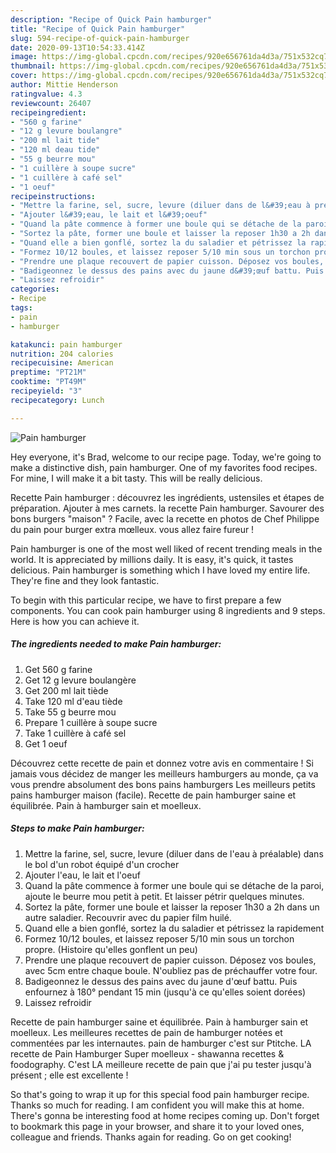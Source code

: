 ```yaml
---
description: "Recipe of Quick Pain hamburger"
title: "Recipe of Quick Pain hamburger"
slug: 594-recipe-of-quick-pain-hamburger
date: 2020-09-13T10:54:33.414Z
image: https://img-global.cpcdn.com/recipes/920e656761da4d3a/751x532cq70/pain-hamburger-photo-principale-de-la-recette.jpg
thumbnail: https://img-global.cpcdn.com/recipes/920e656761da4d3a/751x532cq70/pain-hamburger-photo-principale-de-la-recette.jpg
cover: https://img-global.cpcdn.com/recipes/920e656761da4d3a/751x532cq70/pain-hamburger-photo-principale-de-la-recette.jpg
author: Mittie Henderson
ratingvalue: 4.3
reviewcount: 26407
recipeingredient:
- "560 g farine"
- "12 g levure boulangre"
- "200 ml lait tide"
- "120 ml deau tide"
- "55 g beurre mou"
- "1 cuillère à soupe sucre"
- "1 cuillère à café sel"
- "1 oeuf"
recipeinstructions:
- "Mettre la farine, sel, sucre, levure (diluer dans de l&#39;eau à préalable) dans le bol d&#39;un robot équipé d&#39;un crocher"
- "Ajouter l&#39;eau, le lait et l&#39;oeuf"
- "Quand la pâte commence à former une boule qui se détache de la paroi, ajoute le beurre mou petit à petit. Et laisser pétrir quelques minutes."
- "Sortez la pâte, former une boule et laisser la reposer 1h30 a 2h dans un autre saladier. Recouvrir avec du papier film huilé."
- "Quand elle a bien gonflé, sortez la du saladier et pétrissez la rapidement"
- "Formez 10/12 boules, et laissez reposer 5/10 min sous un torchon propre. (Histoire qu&#39;elles gonflent un peu)"
- "Prendre une plaque recouvert de papier cuisson. Déposez vos boules, avec 5cm entre chaque boule. N&#39;oubliez pas de préchauffer votre four."
- "Badigeonnez le dessus des pains avec du jaune d&#39;œuf battu. Puis enfournez à 180° pendant 15 min (jusqu&#39;à ce qu&#39;elles soient dorées)"
- "Laissez refroidir"
categories:
- Recipe
tags:
- pain
- hamburger

katakunci: pain hamburger 
nutrition: 204 calories
recipecuisine: American
preptime: "PT21M"
cooktime: "PT49M"
recipeyield: "3"
recipecategory: Lunch

---
```



![Pain hamburger](https://img-global.cpcdn.com/recipes/920e656761da4d3a/751x532cq70/pain-hamburger-photo-principale-de-la-recette.jpg)

Hey everyone, it's Brad, welcome to our recipe page. Today, we're going to make a distinctive dish, pain hamburger. One of my favorites food recipes. For mine, I will make it a bit tasty. This will be really delicious.

Recette Pain hamburger : découvrez les ingrédients, ustensiles et étapes de préparation. Ajouter à mes carnets. la recette Pain hamburger. Savourer des bons burgers &#34;maison&#34; ? Facile, avec la recette en photos de Chef Philippe du pain pour burger extra mœlleux. vous allez faire fureur !

Pain hamburger is one of the most well liked of recent trending meals in the world. It is appreciated by millions daily. It is easy, it's quick, it tastes delicious. Pain hamburger is something which I have loved my entire life. They're fine and they look fantastic.


To begin with this particular recipe, we have to first prepare a few components. You can cook pain hamburger using 8 ingredients and 9 steps. Here is how you can achieve it.

<!--inarticleads1-->

##### The ingredients needed to make Pain hamburger:

1. Get 560 g farine
1. Get 12 g levure boulangère
1. Get 200 ml lait tiède
1. Take 120 ml d&#39;eau tiède
1. Take 55 g beurre mou
1. Prepare 1 cuillère à soupe sucre
1. Take 1 cuillère à café sel
1. Get 1 oeuf


Découvrez cette recette de pain et donnez votre avis en commentaire ! Si jamais vous décidez de manger les meilleurs hamburgers au monde, ça va vous prendre absolument des bons pains hamburgers Les meilleurs petits pains hamburger maison (facile). Recette de pain hamburger saine et équilibrée. Pain à hamburger sain et moelleux. 

<!--inarticleads2-->

##### Steps to make Pain hamburger:

1. Mettre la farine, sel, sucre, levure (diluer dans de l&#39;eau à préalable) dans le bol d&#39;un robot équipé d&#39;un crocher
1. Ajouter l&#39;eau, le lait et l&#39;oeuf
1. Quand la pâte commence à former une boule qui se détache de la paroi, ajoute le beurre mou petit à petit. Et laisser pétrir quelques minutes.
1. Sortez la pâte, former une boule et laisser la reposer 1h30 a 2h dans un autre saladier. Recouvrir avec du papier film huilé.
1. Quand elle a bien gonflé, sortez la du saladier et pétrissez la rapidement
1. Formez 10/12 boules, et laissez reposer 5/10 min sous un torchon propre. (Histoire qu&#39;elles gonflent un peu)
1. Prendre une plaque recouvert de papier cuisson. Déposez vos boules, avec 5cm entre chaque boule. N&#39;oubliez pas de préchauffer votre four.
1. Badigeonnez le dessus des pains avec du jaune d&#39;œuf battu. Puis enfournez à 180° pendant 15 min (jusqu&#39;à ce qu&#39;elles soient dorées)
1. Laissez refroidir


Recette de pain hamburger saine et équilibrée. Pain à hamburger sain et moelleux. Les meilleures recettes de pain de hamburger notées et commentées par les internautes. pain de hamburger c&#39;est sur Ptitche. LA recette de Pain Hamburger Super moelleux - shawanna recettes &amp; foodography. C&#39;est LA meilleure recette de pain que j&#39;ai pu tester jusqu&#39;à présent ; elle est excellente ! 

So that's going to wrap it up for this special food pain hamburger recipe. Thanks so much for reading. I am confident you will make this at home. There's gonna be interesting food at home recipes coming up. Don't forget to bookmark this page in your browser, and share it to your loved ones, colleague and friends. Thanks again for reading. Go on get cooking!
